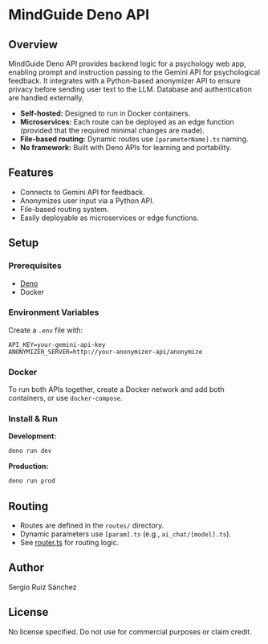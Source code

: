 # MindGuide Deno API

## Overview

MindGuide Deno API provides backend logic for a psychology web app, enabling prompt and instruction passing to the Gemini API for psychological feedback. It integrates with a Python-based anonymizer API to ensure privacy before sending user text to the LLM. Database and authentication are handled externally.

- **Self-hosted:** Designed to run in Docker containers.
- **Microservices:** Each route can be deployed as an edge function (provided that the required minimal changes are made).
- **File-based routing:** Dynamic routes use `[parameterName].ts` naming.
- **No framework:** Built with Deno APIs for learning and portability.

## Features

- Connects to Gemini API for feedback.
- Anonymizes user input via a Python API.
- File-based routing system.
- Easily deployable as microservices or edge functions.

## Setup

### Prerequisites

- [Deno](https://deno.com/)
- Docker

### Environment Variables

Create a `.env` file with:

```properties
API_KEY=your-gemini-api-key
ANONYMIZER_SERVER=http://your-anonymizer-api/anonymize
```

### Docker

To run both APIs together, create a Docker network and add both containers, or use `docker-compose`.

### Install & Run



**Development:**
```sh
deno run dev
```

**Production:**
```sh
deno run prod
```

## Routing

- Routes are defined in the `routes/` directory.
- Dynamic parameters use `[param].ts` (e.g., `ai_chat/[model].ts`).
- See [router.ts](router.ts) for routing logic.

## Author

Sergio Ruiz Sánchez

## License

No license specified. Do not use for commercial purposes or claim credit.
